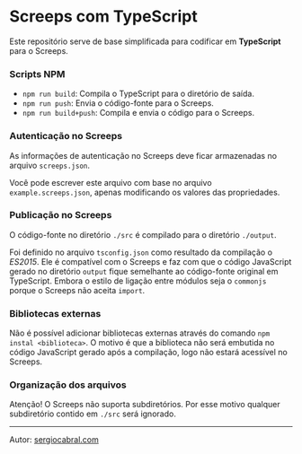# Screeps com TypeScript

Este repositório serve de base simplificada para
codificar em **TypeScript** para o Screeps.

### Scripts NPM

- `npm run build`: Compila o TypeScript para o diretório de saída.
- `npm run push`: Envia o código-fonte para o Screeps.
- `npm run build+push`: Compila e envia o código para o Screeps.

### Autenticação no Screeps

As informações de autenticação no Screeps deve ficar
armazenadas no arquivo `screeps.json`.

Você pode escrever este arquivo com base no arquivo
`example.screeps.json`, apenas modificando os valores
das propriedades.

### Publicação no Screeps

O código-fonte no diretório `./src` é compilado
para o diretório `./output`.

Foi definido no arquivo `tsconfig.json` como resultado
da compilação o _ES2015_. Ele é compatível com
o Screeps e faz com que o código JavaScript gerado
no diretório `output` fique semelhante ao código-fonte
original em TypeScript. Embora o estilo de ligação
entre módulos seja o `commonjs` porque o Screeps não
aceita `import`. 

### Bibliotecas externas

Não é possível adicionar bibliotecas externas
através do comando `npm instal <biblioteca>`.
O motivo é que a biblioteca não será embutida
no código JavaScript gerado após a compilação,
logo não estará acessível no Screeps.

### Organização dos arquivos

Atenção! O Screeps não suporta subdiretórios. Por esse
motivo qualquer subdiretório contido em `./src` será
ignorado.

---
Autor: [sergiocabral.com](https://sergiocabral.com)

